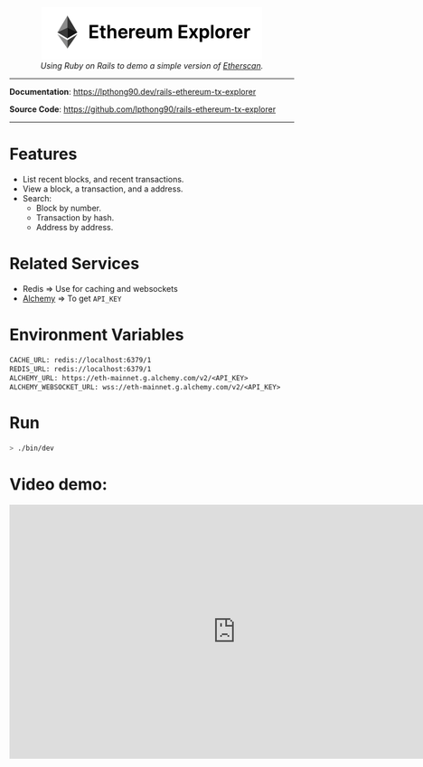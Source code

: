
<p align="center">
  <a href="https://lpthong90.dev/rails-ethereum-tx-explorer/">
    <img class="project-thumnail" src="/assets/images/image_2.png" alt="Rails Ethereum Explorer">
  </a>
  
  <br>
  <em>Using Ruby on Rails to demo a simple version of <a href="https://etherscan.io/" target="_blank">Etherscan</a>.</em>
</p>
<!--more-->

---

**Documentation**: <a href="https://lpthong90.dev/rails-ethereum-tx-explorer" target="_blank">https://lpthong90.dev/rails-ethereum-tx-explorer</a>

**Source  Code**: <a href="https://github.com/lpthong90/rails-ethereum-tx-explorer" target="_blank">https://github.com/lpthong90/rails-ethereum-tx-explorer</a>

---

# Features
- List recent blocks, and recent transactions.
- View a block, a transaction, and a address.
- Search:
  - Block by number.
  - Transaction by hash.
  - Address by address.

# Related Services
- Redis => Use for caching and websockets
- [Alchemy](https://www.alchemy.com/) => To get `API_KEY`

# Environment Variables
```
CACHE_URL: redis://localhost:6379/1
REDIS_URL: redis://localhost:6379/1
ALCHEMY_URL: https://eth-mainnet.g.alchemy.com/v2/<API_KEY>
ALCHEMY_WEBSOCKET_URL: wss://eth-mainnet.g.alchemy.com/v2/<API_KEY>
```

# Run
``` bash
> ./bin/dev
```

# Video demo:

<p align="center">
    <iframe width="800" height="450" src="https://www.youtube.com/embed/si-zVREI_jw?si=9hBeEZqzt74KSXV9" title="YouTube video player" frameborder="0" allow="accelerometer; autoplay; clipboard-write; encrypted-media; gyroscope; picture-in-picture; web-share" allowfullscreen></iframe>
</p>
